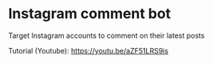 # Instagram comment bot

Target Instagram accounts to comment on their latest posts

Tutorial (Youtube): https://youtu.be/aZF51LRS9is
